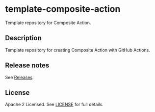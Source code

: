 # template-composite-action

Template repository for Composite Action.

## Description

Template repository for creating Composite Action with GitHub Actions.

## Release notes

See [Releases](https://github.com/tmknom/template-composite-action/releases).

## License

Apache 2 Licensed. See [LICENSE](/LICENSE) for full details.
